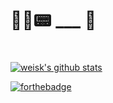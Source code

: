 
#
#
# 🤹‍♀️📟 ___ 📡
#

[![weisk's github stats](https://github-readme-stats.vercel.app/api?username=weisk)](https://github.com/weisk/github-readme-stats)

[![forthebadge](https://forthebadge.com/images/badges/powered-by-electricity.svg)](https://forthebadge.com)
